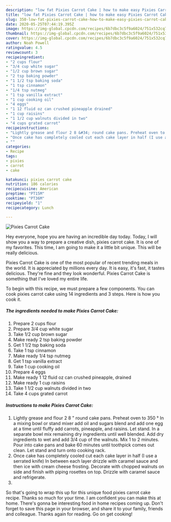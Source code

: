 ```yaml
---
description: "low fat Pixies Carrot Cake | how to make easy Pixies Carrot Cake"
title: "low fat Pixies Carrot Cake | how to make easy Pixies Carrot Cake"
slug: 350-low-fat-pixies-carrot-cake-how-to-make-easy-pixies-carrot-cake
date: 2020-05-25T07:44:19.395Z
image: https://img-global.cpcdn.com/recipes/6b7dbc3c5f9a6024/751x532cq70/pixies-carrot-cake-recipe-main-photo.jpg
thumbnail: https://img-global.cpcdn.com/recipes/6b7dbc3c5f9a6024/751x532cq70/pixies-carrot-cake-recipe-main-photo.jpg
cover: https://img-global.cpcdn.com/recipes/6b7dbc3c5f9a6024/751x532cq70/pixies-carrot-cake-recipe-main-photo.jpg
author: Noah Powell
ratingvalue: 4.5
reviewcount: 3
recipeingredient:
- "2 cups flour"
- "3/4 cup white sugar"
- "1/2 cup brown sugar"
- "2 tsp baking powder"
- "1 1/2 tsp baking soda"
- "1 tsp cinnamon"
- "1/4 tsp nutmeg"
- "1 tsp vanilla extract"
- "1 cup cooking oil"
- "4 eggs"
- "1 12 fluid oz can crushed pineapple drained"
- "1 cup raisins"
- "1 1/2 cup walnuts divided in two"
- "4 cups grated carrot"
recipeinstructions:
- "Lightly grease and flour 2 8 &#34; round cake pans. Preheat oven to 350 ° In a mixing bowl or stand mixer add oil and sugars blend and add one egg at a time until fluffy add carrots, pineapple, and raisins. Let stand. In a separate bowl mix remaining dry ingredients until well blended. Add dry ingredients to wet and add 3/4 cup of the walnuts. Mix 1 to 2 minutes. Pour into cake pans and bake 60 minutes until toothpick comes out clean. Let stand and turn onto cooking rack."
- "Once cake has completely cooled cut each cake layer in half (I use a serrated knife) In between each layer drizzle with caramel sauce and then ice with cream cheese frosting. Decorate with chopped walnuts on side and finish with piping rosettes on top. Drizzle with caramel sauce and refrigerate."
- ""
categories:
- Recipe
tags:
- pixies
- carrot
- cake

katakunci: pixies carrot cake 
nutrition: 186 calories
recipecuisine: American
preptime: "PT15M"
cooktime: "PT36M"
recipeyield: "1"
recipecategory: Lunch

---
```



![Pixies Carrot Cake](https://img-global.cpcdn.com/recipes/6b7dbc3c5f9a6024/751x532cq70/pixies-carrot-cake-recipe-main-photo.jpg)

Hey everyone, hope you are having an incredible day today. Today, I will show you a way to prepare a creative dish, pixies carrot cake. It is one of my favorites. This time, I am going to make it a little bit unique. This will be really delicious.



Pixies Carrot Cake is one of the most popular of recent trending meals in the world. It is appreciated by millions every day. It is easy, it's fast, it tastes delicious. They're fine and they look wonderful. Pixies Carrot Cake is something that I've loved my entire life.


To begin with this recipe, we must prepare a few components. You can cook pixies carrot cake using 14 ingredients and 3 steps. Here is how you cook it.

<!--inarticleads1-->

##### The ingredients needed to make Pixies Carrot Cake:

1. Prepare 2 cups flour
1. Prepare 3/4 cup white sugar
1. Take 1/2 cup brown sugar
1. Make ready 2 tsp baking powder
1. Get 1 1/2 tsp baking soda
1. Take 1 tsp cinnamon
1. Make ready 1/4 tsp nutmeg
1. Get 1 tsp vanilla extract
1. Take 1 cup cooking oil
1. Prepare 4 eggs
1. Make ready 1 12 fluid oz can crushed pineapple, drained
1. Make ready 1 cup raisins
1. Take 1 1/2 cup walnuts divided in two
1. Take 4 cups grated carrot




<!--inarticleads2-->

##### Instructions to make Pixies Carrot Cake:

1. Lightly grease and flour 2 8 &#34; round cake pans. Preheat oven to 350 ° In a mixing bowl or stand mixer add oil and sugars blend and add one egg at a time until fluffy add carrots, pineapple, and raisins. Let stand. In a separate bowl mix remaining dry ingredients until well blended. Add dry ingredients to wet and add 3/4 cup of the walnuts. Mix 1 to 2 minutes. Pour into cake pans and bake 60 minutes until toothpick comes out clean. Let stand and turn onto cooking rack.
1. Once cake has completely cooled cut each cake layer in half (I use a serrated knife) In between each layer drizzle with caramel sauce and then ice with cream cheese frosting. Decorate with chopped walnuts on side and finish with piping rosettes on top. Drizzle with caramel sauce and refrigerate.
1. 




So that's going to wrap this up for this unique food pixies carrot cake recipe. Thanks so much for your time. I am confident you can make this at home. There's gonna be interesting food in home recipes coming up. Don't forget to save this page in your browser, and share it to your family, friends and colleague. Thanks again for reading. Go on get cooking!
